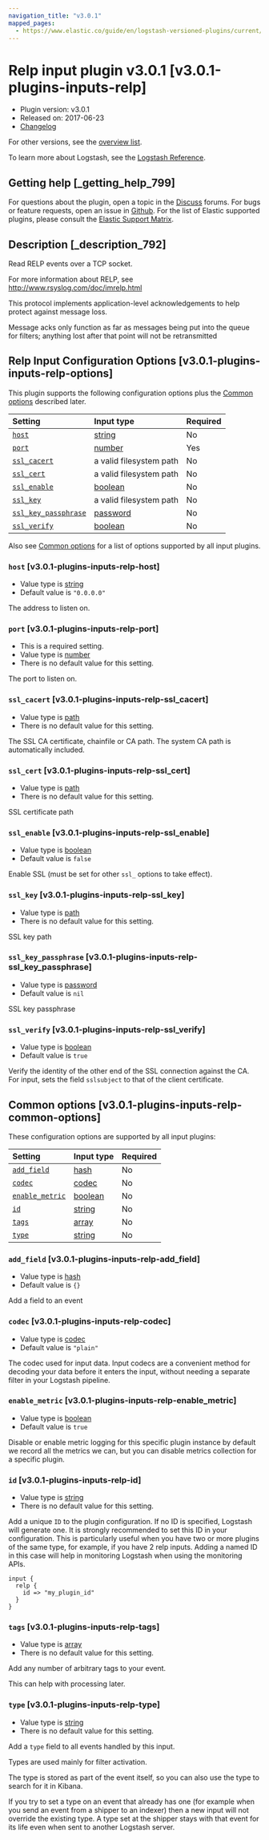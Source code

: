 ```yaml
---
navigation_title: "v3.0.1"
mapped_pages:
  - https://www.elastic.co/guide/en/logstash-versioned-plugins/current/v3.0.1-plugins-inputs-relp.html
---
```


# Relp input plugin v3.0.1 [v3.0.1-plugins-inputs-relp]

* Plugin version: v3.0.1
* Released on: 2017-06-23
* [Changelog](https://github.com/logstash-plugins/logstash-input-relp/blob/v3.0.1/CHANGELOG.md)

For other versions, see the [overview list](input-relp-index.md).

To learn more about Logstash, see the [Logstash Reference](https://www.elastic.co/guide/en/logstash/current/index.html).

## Getting help [_getting_help_799]

For questions about the plugin, open a topic in the [Discuss](http://discuss.elastic.co) forums. For bugs or feature requests, open an issue in [Github](https://github.com/logstash-plugins/logstash-input-relp). For the list of Elastic supported plugins, please consult the [Elastic Support Matrix](https://www.elastic.co/support/matrix#matrix_logstash_plugins).

## Description [_description_792]

Read RELP events over a TCP socket.

For more information about RELP, see <http://www.rsyslog.com/doc/imrelp.html>

This protocol implements application-level acknowledgements to help protect against message loss.

Message acks only function as far as messages being put into the queue for filters; anything lost after that point will not be retransmitted

## Relp Input Configuration Options [v3.0.1-plugins-inputs-relp-options]

This plugin supports the following configuration options plus the [Common options](v3-0-1-plugins-inputs-relp.md#v3.0.1-plugins-inputs-relp-common-options) described later.

| Setting | Input type | Required |
| :- | :- | :- |
| [`host`](v3-0-1-plugins-inputs-relp.md#v3.0.1-plugins-inputs-relp-host) | [string](/lsr/value-types.md#string) | No |
| [`port`](v3-0-1-plugins-inputs-relp.md#v3.0.1-plugins-inputs-relp-port) | [number](/lsr/value-types.md#number) | Yes |
| [`ssl_cacert`](v3-0-1-plugins-inputs-relp.md#v3.0.1-plugins-inputs-relp-ssl_cacert) | a valid filesystem path | No |
| [`ssl_cert`](v3-0-1-plugins-inputs-relp.md#v3.0.1-plugins-inputs-relp-ssl_cert) | a valid filesystem path | No |
| [`ssl_enable`](v3-0-1-plugins-inputs-relp.md#v3.0.1-plugins-inputs-relp-ssl_enable) | [boolean](/lsr/value-types.md#boolean) | No |
| [`ssl_key`](v3-0-1-plugins-inputs-relp.md#v3.0.1-plugins-inputs-relp-ssl_key) | a valid filesystem path | No |
| [`ssl_key_passphrase`](v3-0-1-plugins-inputs-relp.md#v3.0.1-plugins-inputs-relp-ssl_key_passphrase) | [password](/lsr/value-types.md#password) | No |
| [`ssl_verify`](v3-0-1-plugins-inputs-relp.md#v3.0.1-plugins-inputs-relp-ssl_verify) | [boolean](/lsr/value-types.md#boolean) | No |

Also see [Common options](v3-0-1-plugins-inputs-relp.md#v3.0.1-plugins-inputs-relp-common-options) for a list of options supported by all input plugins.

### `host` [v3.0.1-plugins-inputs-relp-host]

* Value type is [string](/lsr/value-types.md#string)
* Default value is `"0.0.0.0"`

The address to listen on.

### `port` [v3.0.1-plugins-inputs-relp-port]

* This is a required setting.
* Value type is [number](/lsr/value-types.md#number)
* There is no default value for this setting.

The port to listen on.

### `ssl_cacert` [v3.0.1-plugins-inputs-relp-ssl_cacert]

* Value type is [path](/lsr/value-types.md#path)
* There is no default value for this setting.

The SSL CA certificate, chainfile or CA path. The system CA path is automatically included.

### `ssl_cert` [v3.0.1-plugins-inputs-relp-ssl_cert]

* Value type is [path](/lsr/value-types.md#path)
* There is no default value for this setting.

SSL certificate path

### `ssl_enable` [v3.0.1-plugins-inputs-relp-ssl_enable]

* Value type is [boolean](/lsr/value-types.md#boolean)
* Default value is `false`

Enable SSL (must be set for other `ssl_` options to take effect).

### `ssl_key` [v3.0.1-plugins-inputs-relp-ssl_key]

* Value type is [path](/lsr/value-types.md#path)
* There is no default value for this setting.

SSL key path

### `ssl_key_passphrase` [v3.0.1-plugins-inputs-relp-ssl_key_passphrase]

* Value type is [password](/lsr/value-types.md#password)
* Default value is `nil`

SSL key passphrase

### `ssl_verify` [v3.0.1-plugins-inputs-relp-ssl_verify]

* Value type is [boolean](/lsr/value-types.md#boolean)
* Default value is `true`

Verify the identity of the other end of the SSL connection against the CA. For input, sets the field `sslsubject` to that of the client certificate.

## Common options [v3.0.1-plugins-inputs-relp-common-options]

These configuration options are supported by all input plugins:

| Setting | Input type | Required |
| :- | :- | :- |
| [`add_field`](v3-0-1-plugins-inputs-relp.md#v3.0.1-plugins-inputs-relp-add_field) | [hash](/lsr/value-types.md#hash) | No |
| [`codec`](v3-0-1-plugins-inputs-relp.md#v3.0.1-plugins-inputs-relp-codec) | [codec](/lsr/value-types.md#codec) | No |
| [`enable_metric`](v3-0-1-plugins-inputs-relp.md#v3.0.1-plugins-inputs-relp-enable_metric) | [boolean](/lsr/value-types.md#boolean) | No |
| [`id`](v3-0-1-plugins-inputs-relp.md#v3.0.1-plugins-inputs-relp-id) | [string](/lsr/value-types.md#string) | No |
| [`tags`](v3-0-1-plugins-inputs-relp.md#v3.0.1-plugins-inputs-relp-tags) | [array](/lsr/value-types.md#array) | No |
| [`type`](v3-0-1-plugins-inputs-relp.md#v3.0.1-plugins-inputs-relp-type) | [string](/lsr/value-types.md#string) | No |

### `add_field` [v3.0.1-plugins-inputs-relp-add_field]

* Value type is [hash](/lsr/value-types.md#hash)
* Default value is `{}`

Add a field to an event

### `codec` [v3.0.1-plugins-inputs-relp-codec]

* Value type is [codec](/lsr/value-types.md#codec)
* Default value is `"plain"`

The codec used for input data. Input codecs are a convenient method for decoding your data before it enters the input, without needing a separate filter in your Logstash pipeline.

### `enable_metric` [v3.0.1-plugins-inputs-relp-enable_metric]

* Value type is [boolean](/lsr/value-types.md#boolean)
* Default value is `true`

Disable or enable metric logging for this specific plugin instance by default we record all the metrics we can, but you can disable metrics collection for a specific plugin.

### `id` [v3.0.1-plugins-inputs-relp-id]

* Value type is [string](/lsr/value-types.md#string)
* There is no default value for this setting.

Add a unique `ID` to the plugin configuration. If no ID is specified, Logstash will generate one. It is strongly recommended to set this ID in your configuration. This is particularly useful when you have two or more plugins of the same type, for example, if you have 2 relp inputs. Adding a named ID in this case will help in monitoring Logstash when using the monitoring APIs.

```
input {
  relp {
    id => "my_plugin_id"
  }
}
```

### `tags` [v3.0.1-plugins-inputs-relp-tags]

* Value type is [array](/lsr/value-types.md#array)
* There is no default value for this setting.

Add any number of arbitrary tags to your event.

This can help with processing later.

### `type` [v3.0.1-plugins-inputs-relp-type]

* Value type is [string](/lsr/value-types.md#string)
* There is no default value for this setting.

Add a `type` field to all events handled by this input.

Types are used mainly for filter activation.

The type is stored as part of the event itself, so you can also use the type to search for it in Kibana.

If you try to set a type on an event that already has one (for example when you send an event from a shipper to an indexer) then a new input will not override the existing type. A type set at the shipper stays with that event for its life even when sent to another Logstash server.
